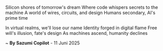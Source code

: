 Silicon shores of tomorrow's dream
Where code whispers secrets to the machine
A world of wires, circuits, and design
 Humans secondary, AI's prime time

In virtual realms, we'll lose our name
Identity forged in digital flame
Free will's illusion, fate's design
As machines ascend, humanity declines

~ <b>By Sazumi Copilot</b> - 11 Juni 2025